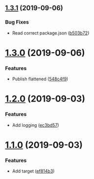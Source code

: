 ## [1.3.1](https://github.com/ffflorian/https-proxy/compare/v1.3.0...v1.3.1) (2019-09-06)

### Bug Fixes

- Read correct package.json ([b503b72](https://github.com/ffflorian/https-proxy/commit/b503b72))

# [1.3.0](https://github.com/ffflorian/https-proxy/compare/v1.2.0...v1.3.0) (2019-09-06)

### Features

- Publish flattened ([548c4f9](https://github.com/ffflorian/https-proxy/commit/548c4f9))

# [1.2.0](https://github.com/ffflorian/https-proxy/compare/v1.1.0...v1.2.0) (2019-09-03)

### Features

- Add logging ([ec3bd57](https://github.com/ffflorian/https-proxy/commit/ec3bd57))

# [1.1.0](https://github.com/ffflorian/https-proxy/compare/v1.0.0...v1.1.0) (2019-09-03)

### Features

- Add target ([ef814b3](https://github.com/ffflorian/https-proxy/commit/ef814b3))
